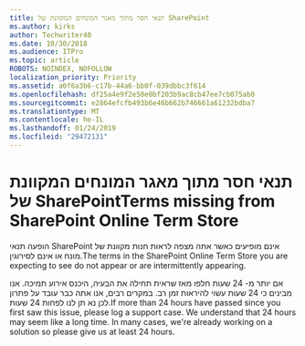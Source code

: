 ```yaml
---
title: תנאי חסר מתוך מאגר המונחים המקוונת של SharePoint
ms.author: kirks
author: Techwriter40
ms.date: 10/30/2018
ms.audience: ITPro
ms.topic: article
ROBOTS: NOINDEX, NOFOLLOW
localization_priority: Priority
ms.assetid: a0f6a3b6-c17b-44a6-bb0f-039dbbc3f614
ms.openlocfilehash: df25a4e9f2e50e0bf203b9ac8cb47ee7cb075ab0
ms.sourcegitcommit: e2864efcfb493b6e46b662b746661a61232bdba7
ms.translationtype: MT
ms.contentlocale: he-IL
ms.lasthandoff: 01/24/2019
ms.locfileid: "29472131"
---
```

# <a name="terms-missing-from-sharepoint-online-term-store"></a><span data-ttu-id="b8eb1-102">תנאי חסר מתוך מאגר המונחים המקוונת של SharePoint</span><span class="sxs-lookup"><span data-stu-id="b8eb1-102">Terms missing from SharePoint Online Term Store</span></span>

<span data-ttu-id="b8eb1-103">הופעה תנאי SharePoint אינם מופיעים כאשר אתה מצפה לראות חנות מקוונת של מונח או אינם לסירוגין.</span><span class="sxs-lookup"><span data-stu-id="b8eb1-103">The terms in the SharePoint Online Term Store you are expecting to see do not appear or are intermittently appearing.</span></span>
  
<span data-ttu-id="b8eb1-p101">אם יותר מ- 24 שעות חלפו מאז שראית תחילה את הבעיה, היכנס אירוע תמיכה. אנו מבינים כי 24 שעות עשוי להיראות זמן רב. במקרים רבים, אנו אתה כבר עובד על פתרון לכן נא תן לנו לפחות 24 שעות.</span><span class="sxs-lookup"><span data-stu-id="b8eb1-p101">If more than 24 hours have passed since you first saw this issue, please log a support case. We understand that 24 hours may seem like a long time. In many cases, we're already working on a solution so please give us at least 24 hours.</span></span>
  

